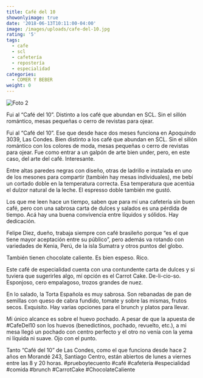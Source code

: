 ```yaml
---
title: Café del 10
showonlyimage: true
date: '2018-06-13T10:11:00-04:00'
image: /images/uploads/cafe-del-10.jpg
rating: '5'
tags:
  - cafe
  - scl
  - cafetería
  - repostería
  - especialidad
categories:
  - COMER Y BEBER
weight: 0
---
```

![Foto 2](/images/uploads/bcfc18_1.jpg)

Fui al “Café del 10”. Distinto a los café que abundan en SCL. Sin el sillón romántico, mesas pequeñas o cerro de revistas para ojear. 

<!--more-->

Fui al “Café del 10”. Ese que desde hace dos meses funciona en Apoquindo 3039, Las Condes. Bien distinto a los café que abundan en SCL. Sin el sillón romántico con los colores de moda, mesas pequeñas o cerro de revistas para ojear. Fue como entrar a un galpón de arte bien under, pero, en este caso, del arte del café. Interesante.

Entre altas paredes negras con diseño, otras de ladrillo e instalada en uno de los mesones para compartir (también hay mesas individuales), me bebí un cortado doble en la temperatura correcta. Esa temperatura que acentúa el dulzor natural de la leche. El espresso doble también me gustó.

Los que me leen hace un tiempo, saben que para mí una cafetería sin buen café, pero con una sabrosa carta de dulces y salados es una pérdida de tiempo. Acá hay una buena convivencia entre líquidos y sólidos. Hay dedicación.

Felipe Diez, dueño, trabaja siempre con café brasileño porque “es el que tiene mayor aceptación entre su público”, pero además va rotando con variedades de Kenia, Perú, de la isla Sumatra y otros puntos del globo.

También tienen chocolate caliente. Es bien espeso. Rico.

Este café de especialidad cuenta con una contundente carta de dulces y si tuviera que sugerirles algo, mí opción es el Carrot Cake. De-li-cio-so. Esponjoso, cero empalagoso, trozos grandes de nuez.

En lo salado, la Torta Española es muy sabrosa. Son rebanadas de pan de semillas con queso de cabra fundido, tomate y sobre las mismas, frutos secos. Exquisito. Hay varias opciones para el brunch y platos para llevar.

Mi único alcance es sobre el huevo pochado. A pesar de que la apuesta de #CafeDel10 son los huevos (benedictinos, pochado, revuelto, etc.), a mi mesa llegó un pochado con centro perfecto y el otro no venía con la yema ni líquida ni suave. Ojo con el punto.

Tanto “Café del 10” de Las Condes, como el que funciona desde hace 2 años en Morandé 243, Santiago Centro, están abiertos de lunes a viernes entre las 8 y 20 horas. #prueboytecuento #café #cafetería #especialidad #comida #brunch #CarrotCake #ChocolateCaliente
